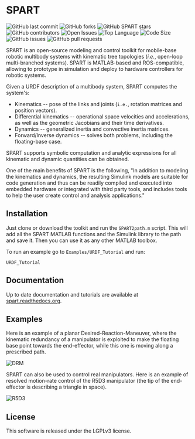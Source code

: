 # SPART

![GitHub last commit](https://img.shields.io/github/last-commit/Matteodambr/SPART) ![GitHub forks](https://img.shields.io/github/forks/NPS-SRL/SPART?style=social) ![GitHub SPART stars](https://img.shields.io/github/stars/NPS-SRL/SPART?style=social) ![GitHub contributors](https://img.shields.io/github/contributors/Matteodambr/SPART) ![Open Issues](https://img.shields.io/github/issues-raw/NPS-SRL/SPART) ![Top Language](https://img.shields.io/github/languages/top/Matteodambr/SPART) ![Code Size](https://img.shields.io/github/languages/code-size/Matteodambr/SPART) ![GitHub issues](https://img.shields.io/github/issues/NPS-SRL/SPART) ![GitHub pull requests](https://img.shields.io/github/issues-pr/NPS-SRL/SPART)


SPART is an open-source modeling and control toolkit for mobile-base robotic multibody systems with kinematic tree topologies (*i.e.*, open-loop multi-branched systems).
SPART is MATLAB-based and ROS-compatible, allowing to prototype in simulation and deploy to hardware controllers for robotic systems.

Given a URDF description of a multibody system, SPART computes the system's:

* Kinematics -- pose of the links and joints (`i.e.`, rotation matrices and position vectors).
* Differential kinematics -- operational space velocities and accelerations, as well as the geometric Jacobians and their time derivatives.
* Dynamics -- generalized inertia and convective inertia matrices.
* Forward/Inverse dynamics -- solves both problems, including the floating-base case.

SPART supports symbolic computation and analytic expressions for all kinematic and dynamic quantities can be obtained.

One of the main benefits of SPART is the following, "In addition to modeling the kinematics and dynamics, the resulting Simulink models are suitable for code generation and thus can be readily compiled and executed into embedded hardware or integrated with third party tools, and includes tools to help the user create control and analysis applications."

## Installation

Just clone or download the toolkit and run the `SPART2path.m` script. This will add all the SPART MATLAB functions and the Simulink library to the path and save it. Then you can use it as any other MATLAB toolbox.

To run an example go to `Examples/URDF_Tutorial` and run:

	URDF_Tutorial

## Documentation

Up to date documentation and tutorials are available at [spart.readthedocs.org](http://spart.readthedocs.org).

## Examples

Here is an example of a planar Desired-Reaction-Maneuver, where the kinematic redundancy of a manipulator is exploited to make the floating base point towards the end-effector, while this one is moving along a prescribed path.

![DRM](docs/source/Figures/DRM.gif "Desired-Reaction-Maneuver")

SPART can also be used to control real manipulators. Here is an example of resolved motion-rate control of the R5D3 manipulator (the tip of the end-effector is describing a triangle in space).

![R5D3](docs/source/Figures/R5D3.gif "R5D3 resolved motion-rate control")

## License

This software is released under the LGPLv3 license.


